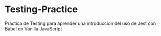 # Testing-Practice
Practica de Testing para aprender una introduccion del uso de Jest con Babel en Vanilla JavaScript
